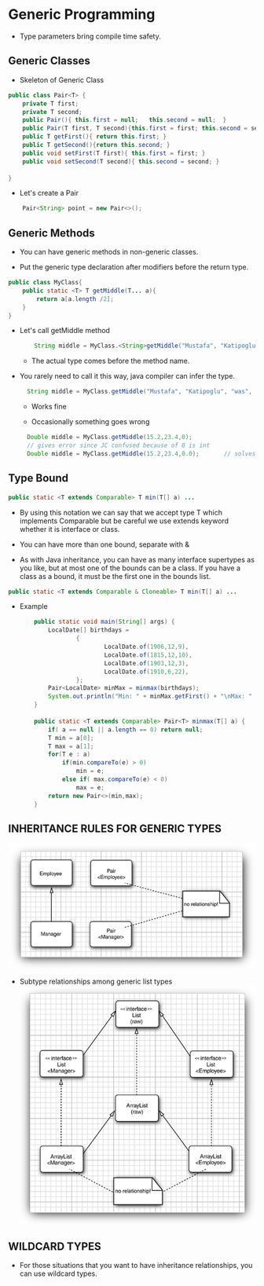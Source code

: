 # Generic Programming

* Type parameters bring compile time safety.

## Generic Classes

* Skeleton of Generic Class
````java
public class Pair<T> {
    private T first;
    private T second;
    public Pair(){ this.first = null;   this.second = null;  }
    public Pair(T first, T second){this.first = first; this.second = second; }
    public T getFirst(){ return this.first; }
    public T getSecond(){return this.second; }
    public void setFirst(T first){ this.first = first; }
    public void setSecond(T second){ this.second = second; }

}
````

* Let's create a Pair<String>
````java
    Pair<String> point = new Pair<>();
````
## Generic Methods

* You can have generic methods in non-generic classes.

* Put the generic type declaration after modifiers before the return type.

````java
public class MyClass{
    public static <T> T getMiddle(T... a){
        return a[a.length /2];
    }  
}
````

* Let's call getMiddle method
    ````java
        String middle = MyClass.<String>getMiddle("Mustafa", "Katipoglu", "was", "here", ".");
    ````
    * The actual type comes before the method name.

* You rarely need to call it this way, java compiler can infer the type.
    ````java
      String middle = MyClass.getMiddle("Mustafa", "Katipoglu", "was", "here", ".");
    ````
    * Works fine
    
    * Occasionally something goes wrong
    ````java
      Double middle = MyClass.getMiddle(15.2,23.4,0); 
      // gives error since JC confused because of 0 is int
      Double middle = MyClass.getMiddle(15.2,23.4,0.0);       // solves the problem 
    ````
    
## Type Bound

````java
public static <T extends Comparable> T min(T[] a) ...
````

* By using this notation we can say that we accept type T which implements Comparable but be careful we use extends keyword whether it is interface or class.

* You can have more than one bound, separate with &

* As with Java inheritance, you can have as many interface supertypes as you like, but at most one of the bounds can be a class. If you have a class as a bound, it must be the first one in the bounds list.


````java
public static <T extends Comparable & Cloneable> T min(T[] a) ...
````
* Example
    ````java
        public static void main(String[] args) {
            LocalDate[] birthdays =
                    {
                            LocalDate.of(1906,12,9),
                            LocalDate.of(1815,12,10),
                            LocalDate.of(1903,12,3),
                            LocalDate.of(1910,6,22),
                    };
            Pair<LocalDate> minMax = minmax(birthdays);
            System.out.println("Min: " + minMax.getFirst() + "\nMax: " + minMax.getSecond());
        }
    
        public static <T extends Comparable> Pair<T> minmax(T[] a) {
            if( a == null || a.length == 0) return null;
            T min = a[0];
            T max = a[1];
            for(T e : a)
                if(min.compareTo(e) > 0)
                    min = e;
                else if( max.compareTo(e) < 0)
                    max = e;
            return new Pair<>(min,max);
        }
    ````
    
## INHERITANCE RULES FOR GENERIC TYPES

![](img/1.jpg)

* Subtype relationships among generic list types
    ![](img/2.jpg)


## WILDCARD TYPES

* For those situations that you want to have inheritance relationships, you can use wildcard types.

